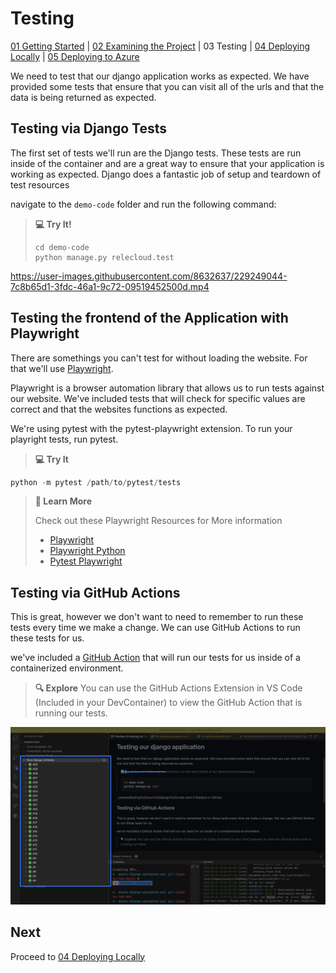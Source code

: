 # Testing

[01 Getting Started](./README.md) | [02 Examining the Project](./02-examining-project.md) | 03 Testing | [04 Deploying Locally](./04-deploying-locally.md) | [05 Deploying to Azure](./05-deploying-to-azure.md)  


We need to test that our django application works as expected. We have provided some tests that ensure that you can visit all of the urls and that the data is being returned as expected.

## Testing via Django Tests
The first set of tests we'll run are the Django tests. These tests are run inside of the container and are a great way to ensure that your application is working as expected. Django does a fantastic job of setup and teardown of test resources 


navigate to the `demo-code` folder and run the following command:

> **:computer: Try It!**
>```shell
> cd demo-code
> python manage.py relecloud.test
> ```

https://user-images.githubusercontent.com/8632637/229249044-7c8b65d1-3fdc-46a1-9c72-09519452500d.mp4


## Testing the frontend of the Application with Playwright

There are somethings you can't test for without loading the website. For that we'll use [Playwright](https://playwright.dev/).

Playwright is a browser automation library that allows us to run tests against our website. We've included tests that will check for specific values are correct and that the websites functions as expected.

We're using pytest with the pytest-playwright extension. To run your playright tests, run pytest.

> **:computer: Try It**
```python
python -m pytest /path/to/pytest/tests
```

> **📖 Learn More**
> 
> Check out these Playwright Resources for More information
>
> - [Playwright](https://playwright.dev/)
> - [Playwright Python](https://playwright.dev/python/docs/intro/)
> - [Pytest Playwright](https://github.com/microsoft/playwright-pytest)




## Testing via GitHub Actions

This is great, however we don't want to need to remember to run these tests every time we make a change. We can use GitHub Actions to run these tests for us.

we've included a [GitHub Action](../.github/workflows/test.yml) that will run our tests for us inside of a containerized environment.

> **:mag: Explore**
> You can use the GitHub Actions Extension in VS Code (Included in your DevContainer) to view the GitHub Action that is running our tests.

![The GitHub Actions Pane in VS Code](../assets/view%20Actions.png)

## Next

Proceed to [04 Deploying Locally](./04-deploying-locally.md)
